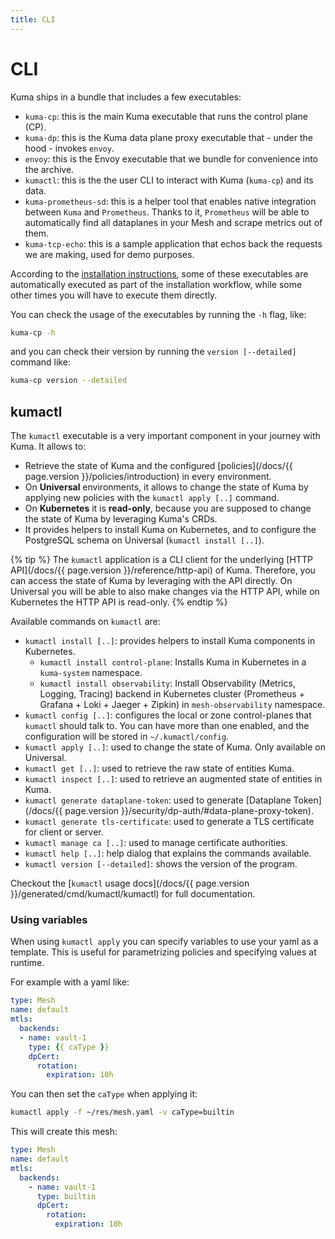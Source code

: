 ```yaml
---
title: CLI
---
```

# CLI

Kuma ships in a bundle that includes a few executables:

* `kuma-cp`: this is the main Kuma executable that runs the control plane (CP).
* `kuma-dp`: this is the Kuma data plane proxy executable that - under the hood - invokes `envoy`.
* `envoy`: this is the Envoy executable that we bundle for convenience into the archive.
* `kumactl`: this is the the user CLI to interact with Kuma (`kuma-cp`) and its data.
* `kuma-prometheus-sd`: this is a helper tool that enables native integration between `Kuma` and `Prometheus`. Thanks to it, `Prometheus` will be able to automatically find all dataplanes in your Mesh and scrape metrics out of them.
* `kuma-tcp-echo`: this is a sample application that echos back the requests we are making, used for demo purposes.

According to the [installation instructions](/install/), some of these executables are automatically executed as part of the installation workflow, while some other times you will have to execute them directly.

You can check the usage of the executables by running the `-h` flag, like:

```sh
kuma-cp -h
```

and you can check their version by running the `version [--detailed]` command like:

```sh
kuma-cp version --detailed
```

## kumactl

The `kumactl` executable is a very important component in your journey with Kuma. It allows to:

* Retrieve the state of Kuma and the configured [policies](/docs/{{ page.version }}/policies/introduction) in every environment.
* On **Universal** environments, it allows to change the state of Kuma by applying new policies with the `kumactl apply [..]` command.
* On **Kubernetes** it is **read-only**, because you are supposed to change the state of Kuma by leveraging Kuma's CRDs.
* It provides helpers to install Kuma on Kubernetes, and to configure the PostgreSQL schema on Universal (`kumactl install [..]`).

{% tip %}
The `kumactl` application is a CLI client for the underlying [HTTP API](/docs/{{ page.version }}/reference/http-api) of Kuma. Therefore, you can access the state of Kuma by leveraging with the API directly. On Universal you will be able to also make changes via the HTTP API, while on Kubernetes the HTTP API is read-only.
{% endtip %}

Available commands on `kumactl` are:

* `kumactl install [..]`: provides helpers to install Kuma components in Kubernetes.
  * `kumactl install control-plane`: Installs Kuma in Kubernetes in a `kuma-system` namespace.
  * `kumactl install observability`: Install Observability (Metrics, Logging, Tracing) backend in Kubernetes cluster (Prometheus + Grafana + Loki + Jaeger + Zipkin) in `mesh-observability` namespace.
* `kumactl config [..]`: configures the local or zone control-planes that `kumactl` should talk to. You can have more than one enabled, and the configuration will be stored in `~/.kumactl/config`.
* `kumactl apply [..]`: used to change the state of Kuma. Only available on Universal.
* `kumactl get [..]`: used to retrieve the raw state of entities Kuma.
* `kumactl inspect [..]`: used to retrieve an augmented state of entities in Kuma.
* `kumactl generate dataplane-token`: used to generate [Dataplane Token](/docs/{{ page.version }}/security/dp-auth/#data-plane-proxy-token).
* `kumactl generate tls-certificate`: used to generate a TLS certificate for client or server.
* `kumactl manage ca [..]`: used to manage certificate authorities.
* `kumactl help [..]`: help dialog that explains the commands available.
* `kumactl version [--detailed]`: shows the version of the program.

Checkout the [`kumactl` usage docs](/docs/{{ page.version }}/generated/cmd/kumactl/kumactl) for full documentation.

### Using variables

When using `kumactl apply` you can specify variables to use your yaml as a template.
This is useful for parametrizing policies and specifying values at runtime.

For example with a yaml like:

```yaml
type: Mesh
name: default
mtls:
  backends:
  - name: vault-1
    type: {{ caType }}
    dpCert:
      rotation:
        expiration: 10h
```

You can then set the `caType` when applying it:

```sh
kumactl apply -f ~/res/mesh.yaml -v caType=builtin
```

This will create this mesh:

```yaml
type: Mesh
name: default
mtls:
  backends:
    - name: vault-1
      type: builtin
      dpCert:
        rotation:
          expiration: 10h
```
